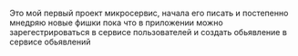 Это мой первый проект микросервис, начала его писать и постепенно мнедряю новые фишки
пока что в приложении можно зарегестрироваться в сервисе пользователей и создать обьявление в сервисе обьявлений
